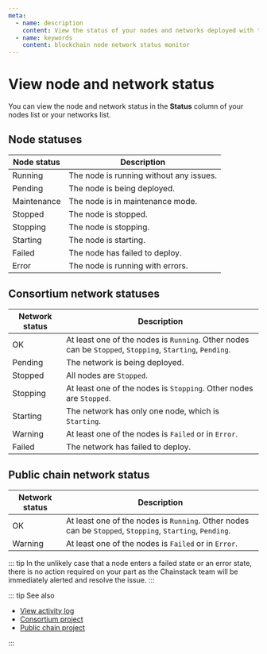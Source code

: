 ```yaml
---
meta:
  - name: description
    content: View the status of your nodes and networks deployed with the Chainstack managed blockchain services.
  - name: keywords
    content: blockchain node network status monitor
---
```


# View node and network status

You can view the node and network status in the **Status** column of your nodes list or your networks list.

## Node statuses

| Node status | Description                              |
|-------------|------------------------------------------|
| Running     | The node is running without any issues.  |
| Pending     | The node is being deployed.              |
| Maintenance | The node is in maintenance mode.         |
| Stopped     | The node is stopped.                     |
| Stopping    | The node is stopping.                    |
| Starting    | The node is starting.                    |
| Failed      | The node has failed to deploy.           |
| Error       | The node is running with errors.         |

## Consortium network statuses

| Network status | Description                                                                                              |
|----------------|----------------------------------------------------------------------------------------------------------|
| OK             | At least one of the nodes is `Running`. Other nodes can be `Stopped`, `Stopping`, `Starting`, `Pending`. |
| Pending        | The network is being deployed.                                                                           |
| Stopped        | All nodes are `Stopped`.                                                                                 |
| Stopping       | At least one of the nodes is `Stopping`. Other nodes are `Stopped`.                                      |
| Starting       | The network has only one node, which is `Starting`.                                                      |
| Warning        | At least one of the nodes is `Failed` or in `Error`.                                                     |
| Failed         | The network has failed to deploy.                                                                        |

## Public chain network status

| Network status | Description                                                                                              |
|----------------|----------------------------------------------------------------------------------------------------------|
| OK             | At least one of the nodes is `Running`. Other nodes can be `Stopped`, `Stopping`, `Starting`, `Pending`. |
| Warning        | At least one of the nodes is `Failed` or in `Error`.                                                     |

::: tip
In the unlikely case that a node enters a failed state or an error state, there is no action required on your part as the Chainstack team will be immediately alerted and resolve the issue.
:::

::: tip See also

* [View activity log](/platform/view-activity-log)
* [Consortium project](/glossary/consortium-project)
* [Public chain project](/glossary/public-chain-project)

:::
